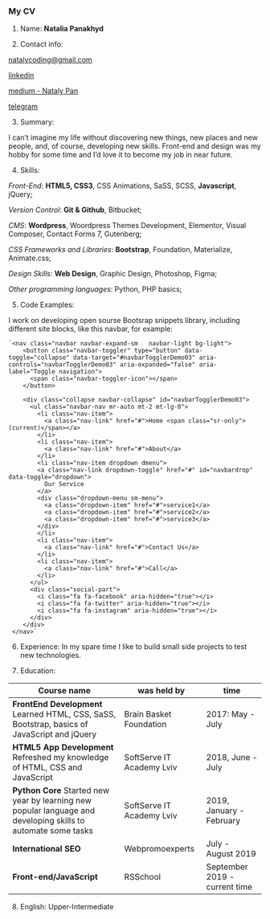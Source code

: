 ### My CV ###

1. Name: **Natalia Panakhyd**

2. Contact info: 

[natalycoding@gmail.com](mailto:natalycoding@gmail.com) 

[linkedin](https://www.linkedin.com/in/nataly-panakhyd-11a01441/) 

[medium - Nataly Pan](https://medium.com/@nataly247) 

[telegram](t.me/natalycoding) 

3. Summary: 

I can’t imagine my life without discovering new things, new places and new people, and, of course, developing new skills. 
Front-end and design was my hobby for some time and I’d love it to become my job in near future. 

4. Skills: 

*Front-End*: **HTML5, CSS3**, CSS Animations, SaSS, SCSS, **Javascript**, jQuery;

*Version Control*: **Git & Github**, Bitbucket;

*CMS*: **Wordpress**, Woordpress Themes Development, Elementor, Visual Composer, Contact Forms 7, Gutenberg; 

*CSS Frameworks and Libraries*: **Bootstrap**, Foundation, Materialize, Animate.css;

*Design Skills*: **Web Design**, Graphic Design, Photoshop, Figma;

*Other programming languages*: Python, PHP basics;

5. Code Examples: 

I work on developing open sourse Bootsrap snippets library, including different site blocks, like this navbar, for example:

    `<nav class="navbar navbar-expand-sm   navbar-light bg-light">
        <button class="navbar-toggler" type="button" data-toggle="collapse" data-target="#navbarTogglerDemo03" aria-controls="navbarTogglerDemo03" aria-expanded="false" aria-label="Toggle navigation">
          <span class="navbar-toggler-icon"></span>
        </button>

        <div class="collapse navbar-collapse" id="navbarTogglerDemo03">
          <ul class="navbar-nav mr-auto mt-2 mt-lg-0">
            <li class="nav-item">
              <a class="nav-link" href="#">Home <span class="sr-only">(current)</span></a>
            </li>
            <li class="nav-item">
              <a class="nav-link" href="#">About</a>
            </li>
            <li class="nav-item dropdown dmenu">
            <a class="nav-link dropdown-toggle" href="#" id="navbardrop" data-toggle="dropdown">
              Our Service
            </a>
            <div class="dropdown-menu sm-menu">
              <a class="dropdown-item" href="#">service1</a>
              <a class="dropdown-item" href="#">service2</a>
              <a class="dropdown-item" href="#">service3</a>
            </div>
            </li>
            <li class="nav-item">
              <a class="nav-link" href="#">Contact Us</a>
            </li>
            <li class="nav-item">
              <a class="nav-link" href="#">Call</a>
            </li>
          </ul>
          <div class="social-part">
            <i class="fa fa-facebook" aria-hidden="true"></i>
            <i class="fa fa-twitter" aria-hidden="true"></i>
            <i class="fa fa-instagram" aria-hidden="true"></i>
          </div>
        </div>
     </nav>`
     
 6. Experience: In my spare time I like to build small side projects to test new technologies.
 
 7. Education: 
 
 Course name | was held by | time
------------ | ------------- | -------------
**FrontEnd Development** Learned HTML, CSS, SaSS, Bootstrap, basics of JavaScript and jQuery | Brain Basket Foundation | 2017: May - July
**HTML5 App Development** Refreshed my knowledge of HTML, CSS and JavaScript | SoftServe IT Academy Lviv | 2018, June - July
**Python Core** Started new year by learning new popular language and developing skills to automate some tasks | SoftServe IT Academy Lviv | 2019, January - February
**International SEO** | Webpromoexperts | July - August 2019
**Front-end/JavaScript** | RSSchool | September 2019 - current time

8. English: Upper-Intermediate 

 

